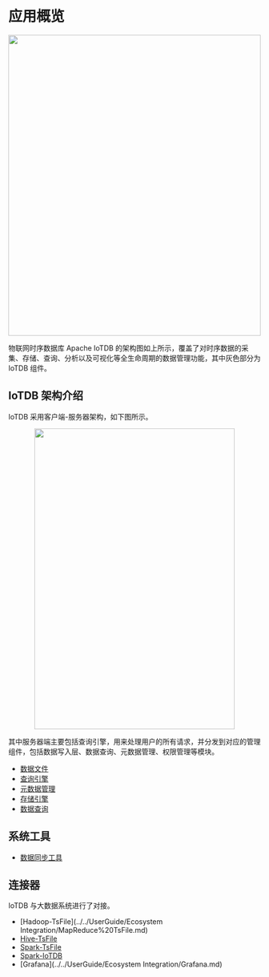 <!--

    Licensed to the Apache Software Foundation (ASF) under one
    or more contributor license agreements.  See the NOTICE file
    distributed with this work for additional information
    regarding copyright ownership.  The ASF licenses this file
    to you under the Apache License, Version 2.0 (the
    "License"); you may not use this file except in compliance
    with the License.  You may obtain a copy of the License at
    
        http://www.apache.org/licenses/LICENSE-2.0
    
    Unless required by applicable law or agreed to in writing,
    software distributed under the License is distributed on an
    "AS IS" BASIS, WITHOUT WARRANTIES OR CONDITIONS OF ANY
    KIND, either express or implied.  See the License for the
    specific language governing permissions and limitations
    under the License.

-->

# 应用概览

<img style="width:100%; max-width:800px; max-height:600px; margin-left:auto; margin-right:auto; display:block;" src="https://user-images.githubusercontent.com/19167280/73625222-ddd88680-467e-11ea-9098-e808ed4979c5.png">

物联网时序数据库 Apache IoTDB 的架构图如上所示，覆盖了对时序数据的采集、存储、查询、分析以及可视化等全生命周期的数据管理功能，其中灰色部分为 IoTDB 组件。

## IoTDB 架构介绍

IoTDB 采用客户端-服务器架构，如下图所示。

<img style="width:100%; max-width:400px; max-height:600px; margin-left:auto; margin-right:auto; display:block;" src="https://user-images.githubusercontent.com/19167280/73625221-ddd88680-467e-11ea-9cf3-70367e5886f4.png">

其中服务器端主要包括查询引擎，用来处理用户的所有请求，并分发到对应的管理组件，包括数据写入层、数据查询、元数据管理、权限管理等模块。

* [数据文件](../TsFile/TsFile.md)
* [查询引擎](../QueryEngine/QueryEngine.md)
* [元数据管理](../SchemaManager/SchemaManager.md)
* [存储引擎](../StorageEngine/StorageEngine.md)
* [数据查询](../DataQuery/DataQuery.md)

## 系统工具

* [数据同步工具](../Tools/Sync.md)

## 连接器

IoTDB 与大数据系统进行了对接。

* [Hadoop-TsFile](../../UserGuide/Ecosystem Integration/MapReduce%20TsFile.md)
* [Hive-TsFile](../Connector/Hive-TsFile.md)
* [Spark-TsFile](../Connector/Spark-TsFile.md)
* [Spark-IoTDB](../Connector/Spark-IOTDB.md)
* [Grafana](../../UserGuide/Ecosystem Integration/Grafana.md)

